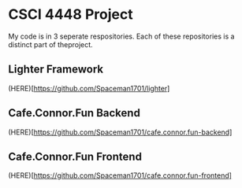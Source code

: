 # CSCI 4448 Project

My code is in 3 seperate respositories. Each of these repositories is a distinct part of theproject.

## Lighter Framework

(HERE)[https://github.com/Spaceman1701/lighter]

## Cafe.Connor.Fun Backend

(HERE)[https://github.com/Spaceman1701/cafe.connor.fun-backend]

## Cafe.Connor.Fun Frontend

(HERE)[https://github.com/Spaceman1701/cafe.connor.fun-frontend]
